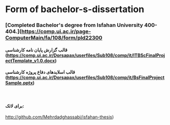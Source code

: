 # Form of bachelor-s-dissertation

### [Completed Bachelor's degree from Isfahan University 400-404.](https://comp.ui.ac.ir/page-ComputerMain/fa/108/form/pId22300

#### قالب گزارش پایان نامه کارشناسی (https://comp.ui.ac.ir/Dorsapax/userfiles/Sub108/comp/it/ITBScFinalProjectTemplate_v1.0.docx) 

#### قالب اسلایدهای دفاع پروژه کارشناسی (https://comp.ui.ac.ir/Dorsapax/userfiles/Sub108/comp/it/BsFinalProjectSample.pptx)
 
#### برای لاتک:
http://github.com/Mehrdadghassabi/isfahan-thesis)
